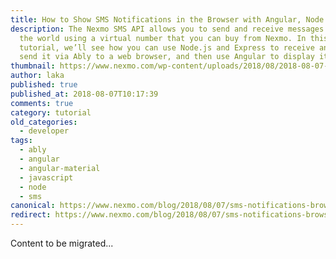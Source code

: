 ```yaml
---
title: How to Show SMS Notifications in the Browser with Angular, Node.JS, and Ably
description: The Nexmo SMS API allows you to send and receive messages around
  the world using a virtual number that you can buy from Nexmo. In this
  tutorial, we’ll see how you can use Node.js and Express to receive an SMS,
  send it via Ably to a web browser, and then use Angular to display it […]
thumbnail: https://www.nexmo.com/wp-content/uploads/2018/08/2018-08-07-11.20.15.jpg
author: laka
published: true
published_at: 2018-08-07T10:17:39
comments: true
category: tutorial
old_categories:
  - developer
tags:
  - ably
  - angular
  - angular-material
  - javascript
  - node
  - sms
canonical: https://www.nexmo.com/blog/2018/08/07/sms-notifications-browser-with-angular-node-ably-dr
redirect: https://www.nexmo.com/blog/2018/08/07/sms-notifications-browser-with-angular-node-ably-dr
---
```

Content to be migrated...